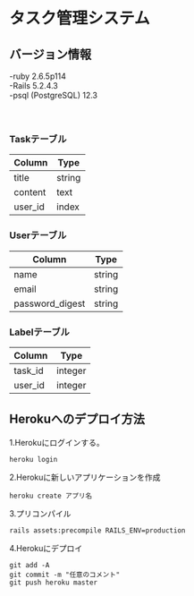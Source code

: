 # タスク管理システム

## バージョン情報
-ruby 2.6.5p114<br>
-Rails 5.2.4.3<br>
-psql (PostgreSQL) 12.3<br>
<br>
<br>
### Taskテーブル
|  Column  |  Type  |
| ---- | ---- |
|  title  |  string  |
|  content  |  text  |
|  user_id  |  index  |

### Userテーブル
|  Column  |  Type  |
| ---- | ---- |
|  name  |  string  |
|  email  |  string  |
|  password_digest  |  string  |

### Labelテーブル
|  Column  |  Type  |
| ---- | ---- |
|  task_id  |  integer  |
|  user_id  |  integer  |


## Herokuへのデプロイ方法

1.Herokuにログインする。
```
heroku login
```

2.Herokuに新しいアプリケーションを作成
```
heroku create アプリ名
```

3.プリコンパイル
```
rails assets:precompile RAILS_ENV=production
```

4.Herokuにデプロイ
```
git add -A
git commit -m "任意のコメント"
git push heroku master
```
